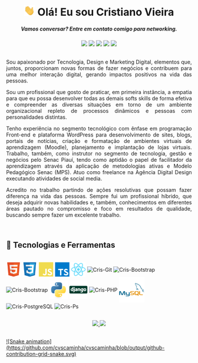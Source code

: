 <h1 align="center"> <img src="https://raw.githubusercontent.com/ABSphreak/ABSphreak/master/gifs/Hi.gif" width="30px"> Olá! Eu sou Cristiano Vieira </h1>
<h5 align="center">Vamos conversar? Entre em contato comigo para networking.</h5>

<div align="center">
   <a href="http://agenciadigitaldesign.ga/" target="_blank"><img src="https://img.shields.io/badge/Site-FF4500?style=for-the-badge&logo=circle&logoColor=white" target="_blank"></a>
  <a href="https://www.instagram.com/criscaminhavieira/" target="_blank"><img src="https://img.shields.io/badge/-Instagram-%23E4405F?style=for-the-badge&logo=instagram&logoColor=white" target="_blank"></a>
  <a href="mailto:cvscaminha@hotmail.com" target="_blank"><img src="https://img.shields.io/badge/Microsoft_Outlook-0078D4?style=for-the-badge&logo=microsoft-outlook&logoColor=white" target="_blank"></a> 
  <a href = "mailto:cvscaminhaetec@gmail.com"><img src="https://img.shields.io/badge/-Gmail-%23333?style=for-the-badge&logo=gmail&logoColor=white" target="_blank"></a>
  <a href="https://www.linkedin.com/in/cristianocaminha/" target="_blank"><img src="https://img.shields.io/badge/-LinkedIn-%230077B5?style=for-the-badge&logo=linkedin&logoColor=white" target="_blank"></a>
</div>  

<br>
<div align="justify">
<p>Sou apaixonado por Tecnologia, Design e Marketing Digital, elementos que, juntos, proporcionam novas formas de fazer negócios e contribuem para uma melhor interação digital, gerando impactos positivos na vida das pessoas.</p>

<p>Sou um profissional que gosto de praticar, em primeira instância, a empatia para que eu possa desenvolver todas as demais softs skills de forma efetiva e compreender as diversas situações em torno de um ambiente organizacional repleto de processos dinâmicos e pessoas com personalidades distintas.</p>

<p>Tenho experiência no segmento tecnológico com ênfase em programação Front-end e plataforma WordPress para desenvolvimento de sites, blogs, portais de notícias, criação e formatação de ambientes virtuais de aprendizagem (Moodle), planejamento e implantação de lojas virtuais. Trabalho, também, como instrutor no segmento de tecnologia, gestão e negócios pelo Senac Piauí, tendo como aptidão o papel de facilitador da aprendizagem através da aplicação de metodologias ativas e Modelo Pedagógico Senac (MPS). Atuo como freelance na Agência Digital Design executando atividades de social media.</p>
  
<p>Acredito no trabalho partindo de ações resolutivas que possam fazer diferença na vida das pessoas. Sempre fui um profissional híbrido, que deseja adquirir novas habilidades e, também, conhecimentos em diferentes áreas pautado no compromisso e foco em resultados de qualidade, buscando sempre fazer um excelente trabalho.</p>
</div>

<br>

## 🚀 Tecnologias e Ferramentas

<div align="left" style="display: inline_block"><br>
  <img align="center" alt="Cris-HTML" height="40" src="https://raw.githubusercontent.com/devicons/devicon/master/icons/html5/html5-original.svg">
  <img align="center" alt="Cris-CSS" height="40"  src="https://raw.githubusercontent.com/devicons/devicon/master/icons/css3/css3-original.svg">
  <img align="center" alt="Cris-Js" height="40"  src="https://raw.githubusercontent.com/devicons/devicon/master/icons/javascript/javascript-plain.svg">
  <img align="center" alt="Cris-Ts" height="40" src="https://raw.githubusercontent.com/devicons/devicon/master/icons/typescript/typescript-plain.svg">
  <img align="center" alt="Cris-React" height="40"  src="https://raw.githubusercontent.com/devicons/devicon/master/icons/react/react-original.svg">
  <img align="center" alt="Cris-Git" height="40"  src="https://cdn.jsdelivr.net/gh/devicons/devicon/icons/git/git-original.svg">
  <img align="center" alt="Cris-Bootstrap" height="40"  src="https://cdn.jsdelivr.net/gh/devicons/devicon/icons/bootstrap/bootstrap-plain.svg">
  <img align="center" alt="Cris-Bootstrap" height="40" src="https://raw.githubusercontent.com/prplx/svg-logos/5585531d45d294869c4eaab4d7cf2e9c167710a9/svg/materialize.svg">
  <img align="center" alt="Cris-Python" height="50"  src="https://raw.githubusercontent.com/devicons/devicon/master/icons/python/python-original.svg">
  <img align="center" alt="Cris-Django" height="50"  src="https://raw.githubusercontent.com/devicons/devicon/master/icons/django/django-original.svg">
  <img align="center" alt="Cris-PHP" height="50"  src="https://cdn.jsdelivr.net/gh/devicons/devicon/icons/php/php-plain.svg">
  <img align="center" alt="Cris-Java" height="70" src="https://raw.githubusercontent.com/devicons/devicon/master/icons/mysql/mysql-original-wordmark.svg" >
  <img align="center" alt="Cris-PostgreSQL" height="40"  src="https://cdn.jsdelivr.net/gh/devicons/devicon/icons/postgresql/postgresql-original.svg">
  <img align="center" alt="Cris-Ps" height="40" " src="https://cdn.jsdelivr.net/gh/devicons/devicon/icons/photoshop/photoshop-plain.svg">  
</div> 

##

<div align="center">
  <a href="https://github.com/cvscaminha">
  <img height="150em" src="https://github-readme-stats.vercel.app/api?username=cvscaminha&show_icons=true&theme=highcontrast&include_all_commits=true&count_private=true"/>
  <img height="150em" src="https://github-readme-stats.vercel.app/api/top-langs/?username=cvscaminha&layout=compact&langs_count=7&theme=highcontrast"/>
</div>
  
##
  
<div>
     ![Snake animation](https://github.com/cvscaminha/cvscaminha/blob/output/github-contribution-grid-snake.svg)
</div>
